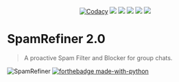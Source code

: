 <p align="center">
    <a href="https://app.codacy.com/manual/noonanon/SpamRefiner/dashboard"> <img src="https://img.shields.io/codacy/grade/4d58f2a402b54aed8a7d95f7add45a81?color=brightgreen&logo=codacy&logoColor=green&style=for-the-badge" alt="Codacy" /></a>
    <a href="https://github.com/noobanon/SpamRefiner"> <img src="https://img.shields.io/github/languages/code-size/noobanon/SpamRefiner?color=purple&style=for-the-badge" /></a>
    <a href="https://github.com/noobanon/SpamRefiner/commits/noobanon"> <img src="https://img.shields.io/github/last-commit/noobanon/SpamRefiner?color=red&style=for-the-badge" /></a>
    <a href="https://github.com/noonanon/SpamRefiner/issues"> <img src="https://img.shields.io/github/issues/noobanon/SpamRefiner?color=yellow&style=for-the-badge" /></a>
    <a href="https://github.com/noobanon/SpamRefiner/network/members"> <img src="https://img.shields.io/github/forks/noobanon/Spamrefiner?color=green&style=for-the-badge" /></a>  
    <a href="https://pypi.org/project/Telethon/"> <img src="https://img.shields.io/pypi/v/telethon?color=yellow&label=telethon&logo=python&logoColor=green&style=for-the-badge" /></a>
   
</p>

# SpamRefiner 2.0
> A proactive Spam Filter and Blocker for group chats.

![SpamRefiner](https://github.com/noobanon/SpamRefiner/blob/main/SpamRefiner/nospam/helpers/SpamRefiner.gif)
[![forthebadge made-with-python](http://ForTheBadge.com/images/badges/made-with-python.svg)](https://www.python.org/)

